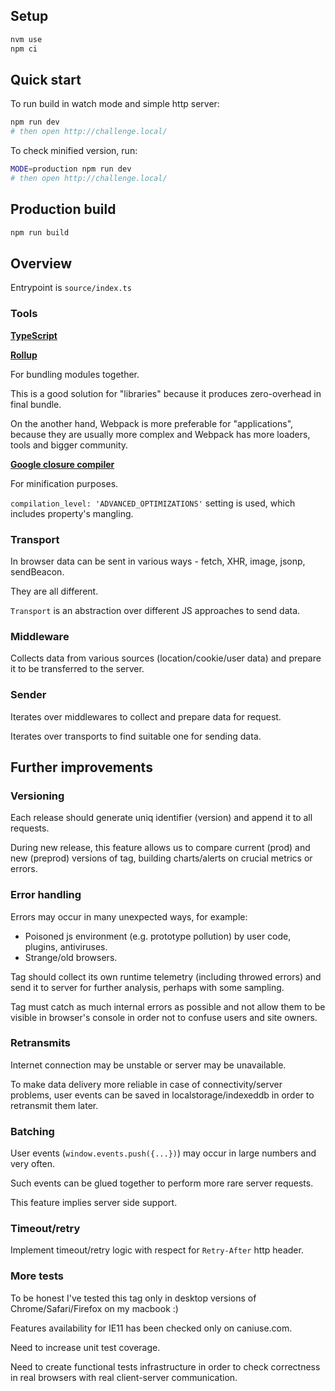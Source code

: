 ## Setup

```bash
nvm use
npm ci
```

## Quick start

To run build in watch mode and simple http server:
```bash
npm run dev
# then open http://challenge.local/
```

To check minified version, run:
```bash
MODE=production npm run dev
# then open http://challenge.local/
```

## Production build

```bash
npm run build
```

## Overview

Entrypoint is `source/index.ts`

### Tools
**[TypeScript](https://www.typescriptlang.org/)**

**[Rollup](https://rollupjs.org/)**

For bundling modules together.

This is a good solution for "libraries" because it produces zero-overhead in final bundle.

On the another hand, Webpack is more preferable for "applications", because they are usually more complex and Webpack has more loaders, tools and bigger community.

**[Google closure compiler](https://github.com/google/closure-compiler)**

For minification purposes.

`compilation_level: 'ADVANCED_OPTIMIZATIONS'` setting is used, which includes property's mangling.

### Transport
In browser data can be sent in various ways - fetch, XHR, image, jsonp, sendBeacon.

They are all different.

`Transport` is an abstraction over different JS approaches to send data.

### Middleware
Collects data from various sources (location/cookie/user data) and prepare it to be transferred to the server.

### Sender
Iterates over middlewares to collect and prepare data for request.

Iterates over transports to find suitable one for sending data.

## Further improvements

### Versioning
Each release should generate uniq identifier (version) and append it to all requests.

During new release, this feature allows us to compare current (prod) and new (preprod) versions of tag, building charts/alerts on crucial metrics or errors.

### Error handling
Errors may occur in many unexpected ways, for example:
- Poisoned js environment (e.g. prototype pollution) by user code, plugins, antiviruses.
- Strange/old browsers.

Tag should collect its own runtime telemetry (including throwed errors) and send it to server for further analysis, perhaps with some sampling.

Tag must catch as much internal errors as possible and not allow them to be visible in browser's console in order not to confuse users and site owners.

### Retransmits
Internet connection may be unstable or server may be unavailable.

To make data delivery more reliable in case of connectivity/server problems, user events can be saved in localstorage/indexeddb in order to retransmit them later. 

### Batching
User events (`window.events.push({...})`) may occur in large numbers and very often.

Such events can be glued together to perform more rare server requests.

This feature implies server side support. 

### Timeout/retry
Implement timeout/retry logic with respect for `Retry-After` http header.

### More tests
To be honest I've tested this tag only in desktop versions of Chrome/Safari/Firefox on my macbook :)

Features availability for IE11 has been checked only on caniuse.com.

Need to increase unit test coverage.

Need to create functional tests infrastructure in order to check correctness in real browsers with real client-server communication.
